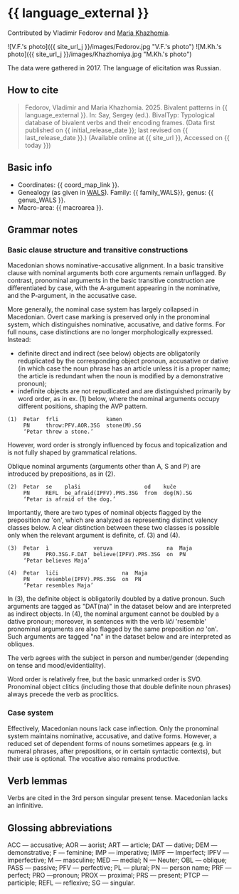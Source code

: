# {{ language_external }}
Contributed by Vladimir Fedorov and [Maria Khazhomia](https://pstgu.ru/people/khazhomiya-mariya-ivanovna-/).

![V.F.'s photo]({{ site_url_j }}/images/Fedorov.jpg "V.F.'s photo")
![M.Kh.'s photo]({{ site_url_j }}/images/Khazhomiya.jpg "M.Kh.'s photo")

The data were gathered in 2017. The language of elicitation was Russian. 

## How to cite
> Fedorov, Vladimir and Maria Khazhomia. 2025. Bivalent patterns in {{ language_external }}. 
> In: Say, Sergey (ed.). BivalTyp: 
> Typological database of bivalent verbs and their encoding frames. 
> (Data first published on {{ initial_release_date }}; last revised on {{ last_release_date }}.) 
> (Available online at {{ site_url }}, Accessed on {{ today }})

## Basic info
- Coordinates: {{ coord_map_link }}.
- Genealogy (as given in [WALS](https://wals.info/)). Family: {{ family_WALS}}, genus: {{ genus_WALS }}.
- Macro-area: {{ macroarea }}.

## Grammar notes

### Basic clause structure and transitive constructions
Macedonian shows nominative-accusative alignment. In a basic transitive clause with nominal arguments both core arguments remain unflagged. By contrast, pronominal arguments in the basic transitive construction are differentiated by case, with the A-argument appearing in the nominative, and the P-argument, in the accusative case.

More generally, the nominal case system has largely collapsed in Macedonian. Overt case marking is preserved only in the pronominal system, which distinguishes nominative, accusative, and dative forms. For full nouns, case distinctions are no longer morphologically expressed. Instead:

- definite direct and indirect (see below) objects are obligatorily reduplicated by the corresponding object pronoun, accusative or dative (in which case the noun phrase has an article unless it is a proper name; the article is redundant when the noun is modified by a demonstrative pronoun);
- indefinite objects are not repudlicated and are distinguished primarily by word order, as in ex. (1) below, where the nominal arguments occupy different positions, shaping the AVP pattern. 

```
(1)  Petar  frli               kamen
     PN     throw:PFV.AOR.3SG  stone(M).SG
     ‘Petar threw a stone.’
```
	
However, word order is strongly influenced by focus and topicalization and is not fully shaped by grammatical relations.

Oblique nominal arguments (arguments other than A, S and P) are introduced by prepositions, as in (2). 

```
(2)  Petar  se    plaši                    od    kuče
     PN     REFL  be_afraid(IPFV).PRS.3SG  from  dog(N).SG
     ‘Petar is afraid of the dog.’
```

Importantly, there are two types of nominal objects flagged by the preposition *na* 'on', which are analyzed as representing distinct valency classes below. A clear distinction between these two classes is possible only when the relevant argument is definite, cf. (3) and (4).

```
(3)  Petar  ì              veruva                 na  Maja 
     PN     PRO.3SG.F.DAT  believe(IPFV).PRS.3SG  on  PN
     ‘Petar believes Maja’

(4)  Petar  liči                    na  Maja 
     PN     resemble(IPFV).PRS.3SG  on  PN
     ‘Petar resembles Maja’
```

In (3), the definite object is obligatorily doubled by a dative pronoun. Such arguments are tagged as "DAT(na)" in the dataset below and are interpreted as indirect objects. In (4), the nominal argument cannot be doubled by a dative pronoun; moreover, in sentences with the verb *liči* 'resemble' pronominal arguments are also flagged by the same preposition *na* 'on'. Such arguments are tagged "na" in the dataset below and are interpreted as obliques. 

The verb agrees with the subject in person and number/gender (depending on tense and mood/evidentiality).

Word order is relatively free, but the basic unmarked order is SVO. Pronominal object clitics (including those that double definite noun phrases) always precede the verb as proclitics.

### Case system
Effectively, Macedonian nouns lack case inflection. Only the pronominal system maintains nominative, accusative, and dative forms. However, a reduced set of dependent forms of nouns sometimes appears (e.g. in numeral phrases, after prepositions, or in certain syntactic contexts), but their use is optional. The vocative also remains productive.

## Verb lemmas
Verbs are cited in the 3rd person singular present tense. Macedonian lacks an infinitive.

## Glossing abbreviations

ACC — accusative; AOR — aorist; ART — article; DAT — dative; DEM — demonstrative; F — feminine; IMP — imperative; IMPF — Imperfect; IPFV — imperfective; M — masculine; MED — medial; N — Neuter; OBL — oblique; PASS — passive; PFV — perfective; PL — plural; PN — person name; PRF — perfect; PRO —pronoun; PROX — proximal; PRS — present; PTCP — participle; REFL — reflexive; SG — singular.
